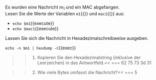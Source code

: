 Es wurden eine Nachricht m<sub>1</sub> und ein MAC abgefangen.<br>
Lesen Sie die Werte der Variablen `m1`{{}} und `mac1`{{}} aus:
- `echo $m1`{{execute}}
- `echo $mac1`{{execute}}

Lassen Sie sich die Nachricht in Hexadezimalschreibweise ausgeben.

`echo -n $m1 | hexdump -C`{{exec}}

>>1) Kopieren Sie den Hexadezimalstring (inklusive der Leerzeichen) in das Antwortfeld.<< 
=== 62 75 73 3d 31

>>2) Wie viele Bytes umfasst die Nachricht?<<
=== 5